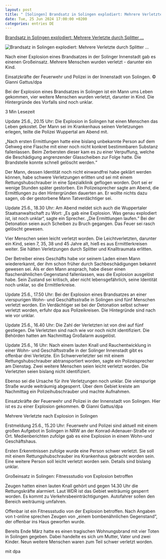 ```yaml
---
layout: post
title: " [Solingen] Brandsatz in Solingen explodiert: Mehrere Verletzte durch Splitter ..."
date: Tue, 25 Jun 2024 17:00:00 +0200
categories: entries DE
---
```

[Brandsatz in Solingen explodiert: Mehrere Verletzte durch Splitter ...](https://www.ruhrnachrichten.de/regionales/grosseinsatz-solingen-nrw-offenbar-explosion-in-wohn-und-geschaeftshaus-verletzt-w899300-2001261732/)

![Brandsatz in Solingen explodiert: Mehrere Verletzte durch Splitter ...](https://www.ruhrnachrichten.de/wp-content/uploads/2024/06/25/16/630_0900_3876037_urn_newsml_dpa-1648x824.jpg)

Nach einer Explosion eines Brandsatzes in der Solinger Innenstadt gab es einenen Großeinsatz. Mehrere Menschen wurden verletzt - darunter ein Kind.

Einsatzkräfte der Feuerwehr und Polizei in der Innenstadt von Solingen. © Gianni Gattus/dpa

Bei der Explosion eines Brandsatzes in Solingen ist ein Mann ums Leben gekommen, vier weitere Menschen wurden verletzt, darunter in Kind. Die Hintergründe des Vorfalls sind noch unklar.

3 Min Lesezeit

Update 25.6., 20.15 Uhr: Die Explosion in Solingen hat einen Menschen das Leben gekostet. Der Mann sei im Krankenhaus seinen Verletzungen erlegen, teilte die Polizei Wuppertal am Abend mit.

„Nach ersten Ermittlungen hatte eine bislang unbekannte Person auf dem Gehweg eine Flasche mit einer noch nicht konkret bestimmbaren Substanz fallenlassen. Beim Zerbersten dieser kam es zu einer Verpuffung, welche die Beschädigung angrenzender Glasscheiben zur Folge hatte. Die Brandstelle konnte schnell gelöscht werden.“

Der Mann, dessen Identität noch nicht einwandfrei habe geklärt werden können, habe schwere Verletzungen erlitten und sei mit einem Rettungshubschrauber in eine Spezialklinik geflogen worden. Dort sei er wenige Stunden später gestorben. Ein Polizeisprecher sagte am Abend, die Ermittlungen zu den Hintergründen dauerten an. Er wollte nichts dazu sagen, ob der gestorbene Mann Tatverdächtiger sei.

Update 25.6., 18.30 Uhr: Am Abend meldet sich auch die Wuppertaler Staatsanwaltschaft zu Wort: „Es gab eine Explosion. Was genau explodiert ist, ist noch unklar“, sagte ein Sprecher. „Die Ermittlungen laufen.“ Bei der Detonation seien auch Scheiben zu Bruch gegangen. Das Feuer sei rasch gelöscht gewesen.

Vier Menschen seien leicht verletzt worden. Die Leichtverletzten, darunter ein Kind, seien 7, 35, 38 und 45 Jahre alt, hieß es aus Ermittlerkreisen weiter. Sie hätten Verletzungen durch Splitter und Knalltraumata erlitten.

Der Betreiber eines Geschäfts habe vor seinem Laden einen Mann wiedererkannt, der ihm schon früher durch Sachbeschädigungen bekannt gewesen sei. Als er den Mann ansprach, habe dieser einen flaschenähnlichen Gegenstand fallenlassen, was die Explosion ausgelöst habe. Sein Zustand sei kritisch, aber nicht lebensgefährlich, seine Identität noch unklar, so die Ermittlerkreise.

Update 25.6., 17.50 Uhr: Bei der Explosion eines Brandsatzes an einer vierspurigen Wohn- und Geschäftsstraße in Solingen sind fünf Menschen verletzt worden. Ein Verdächtiger sei bei der Detonation selbst schwer verletzt worden, erfuhr dpa aus Polizeikreisen. Die Hintegründe sind nach wie vor unklar.

Update 25.6., 16.40 Uhr: Die Zahl der Verletzten ist von drei auf fünf gestiegen. Die Verletzten sind nach wie vor noch nicht identifiziert. Die Behörden hatten am Nachmittag Großalarm ausgelöst.

Update 25.6., 16 Uhr: Nach einem lauten Knall und Rauchentwicklung in einer Wohn- und Geschäftsstraße in der Solinger Innenstadt gibt es offenbar drei Verletzte. Ein Schwerverletzter sei mit einem Rettungshubschrauber abtransportiert worden, sagte ein Polizeisprecher am Dienstag. Zwei weitere Menschen seien leicht verletzt worden. Die Verletzten seien bislang nicht identifiziert.

Ebenso sei die Ursache für ihre Verletzungen noch unklar. Die vierspurige Straße wurde weiträumig abgesperrt. Über dem Gebiet kreiste am Nachmittag ein Polizeihubschrauber und machte Aufnahmen.

Einsatzkräfte der Feuerwehr und Polizei in der Innenstadt von Solingen. Hier ist es zu einer Explosion gekommen. © Gianni Gattus/dpa

Mehrere Verletzte nach Explosion in Solingen

Erstmeldung 25.6., 15.20 Uhr: Feuerwehr und Polizei sind aktuell mit einem großen Aufgebot in Solingen in NRW an der Konrad-Adenauer-Straße vor Ort. Medienberichten zufolge gab es eine Explosion in einem Wohn-und Geschäftshaus.

Ersten Erkenntnissen zufolge wurde eine Person schwer verletzt. Sie soll mit einem Rettungshubschrauber ins Krankenhaus gebracht worden sein. Eine weitere Person soll leicht verletzt worden sein. Details sind bislang unklar.

Großeinsatz in Solingen: Fitnessstudio von Explosion betroffen

Zeugen hatten einen lauten Knall gehört und gegen 14.30 Uhr die Rettungskräfte alarmiert. Laut WDR ist das Gebiet weiträumig gesperrt worden. Es kommt zu Verkehrsbeeinträchtigungen. Autofahrer sollen den Bereich weiträumig umfahren.

Offenbar ist ein Fitnessstudio von der Explosion betroffen. Nach Angaben von t-online sprechen Zeugen von „einem bombenähnlichen Gegenstand“, der offenbar ins Haus geworfen wurde.

Bereits Ende März hatte es einen tragischen Wohnungsbrand mit vier Toten in Solingen gegeben. Dabei handelte es sich um Mutter, Vater und zwei Kinder. Neun weitere Menschen waren zum Teil schwer verletzt worden.

mit dpa

